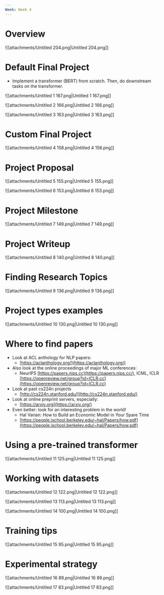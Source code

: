 ```yaml
---
Week: Week 4
---
```

# Overview

![[attachments/Untitled 204.png|Untitled 204.png]]

# Default Final Project

- Implement a transformer (BERT) from scratch. Then, do downstream tasks on the transformer.

![[attachments/Untitled 1 167.png|Untitled 1 167.png]]

![[attachments/Untitled 2 166.png|Untitled 2 166.png]]

![[attachments/Untitled 3 163.png|Untitled 3 163.png]]

# Custom Final Project

![[attachments/Untitled 4 158.png|Untitled 4 158.png]]

# Project Proposal

![[attachments/Untitled 5 155.png|Untitled 5 155.png]]

![[attachments/Untitled 6 153.png|Untitled 6 153.png]]

# Project Milestone

![[attachments/Untitled 7 149.png|Untitled 7 149.png]]

# Project Writeup

![[attachments/Untitled 8 140.png|Untitled 8 140.png]]

# Finding Research Topics

![[attachments/Untitled 9 136.png|Untitled 9 136.png]]

# Project types examples

![[attachments/Untitled 10 130.png|Untitled 10 130.png]]

# Where to find papers

- Look at ACL anthology for NLP papers:
    - [https://aclanthology.org/](https://aclanthology.org/)
- Also look at the online proceedings of major ML conferences:
    - NeurIPS [https://papers.nips.cc](https://papers.nips.cc/), ICML, ICLR [https://openreview.net/group?id=ICLR.cc](https://openreview.net/group?id=ICLR.cc)
- Look at past cs224n projects
    - [http://cs224n.stanford.edu/](http://cs224n.stanford.edu/)
- Look at online preprint servers, especially:
    - [https://arxiv.org](https://arxiv.org/)
- Even better: look for an interesting problem in the world!
    - Hal Varian: How to Build an Economic Model in Your Spare Time
    - [https://people.ischool.berkeley.edu/~hal/Papers/how.pdf](https://people.ischool.berkeley.edu/~hal/Papers/how.pdf)

# Using a pre-trained transformer

![[attachments/Untitled 11 125.png|Untitled 11 125.png]]

# Working with datasets

![[attachments/Untitled 12 122.png|Untitled 12 122.png]]

![[attachments/Untitled 13 113.png|Untitled 13 113.png]]

![[attachments/Untitled 14 100.png|Untitled 14 100.png]]

# Training tips

![[attachments/Untitled 15 95.png|Untitled 15 95.png]]

# Experimental strategy

![[attachments/Untitled 16 89.png|Untitled 16 89.png]]

![[attachments/Untitled 17 83.png|Untitled 17 83.png]]
